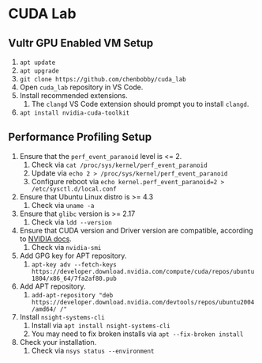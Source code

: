 # CUDA Lab

## Vultr GPU Enabled VM Setup

1. `apt update`
1. `apt upgrade`
1. `git clone https://github.com/chenbobby/cuda_lab`
1. Open `cuda_lab` repository in VS Code.
1. Install recommended extensions.
    1. The `clangd` VS Code extension should prompt you to install `clangd`.
1. `apt install nvidia-cuda-toolkit`

## Performance Profiling Setup
1. Ensure that the `perf_event_paranoid` level is <= 2.
    1. Check via `cat /proc/sys/kernel/perf_event_paranoid`
    1. Update via `echo 2 > /proc/sys/kernel/perf_event_paranoid`
    1. Configure reboot via `echo kernel.perf_event_paranoid=2 > /etc/sysctl.d/local.conf`
1. Ensure that Ubuntu Linux distro is >= 4.3
    1. Check via `uname -a`
1. Ensure that `glibc` version is >= 2.17
    1. Check via `ldd --version`
1. Ensure that CUDA version and Driver version are compatible, according to [NVIDIA docs](https://docs.nvidia.com/nsight-systems/InstallationGuide/index.html#cuda-version).
    1. Check via `nvidia-smi`
1. Add GPG key for APT repository.
    1. `apt-key adv --fetch-keys https://developer.download.nvidia.com/compute/cuda/repos/ubuntu1804/x86_64/7fa2af80.pub`
1. Add APT repository.
    1. `add-apt-repository "deb https://developer.download.nvidia.com/devtools/repos/ubuntu2004/amd64/ /"`
1. Install `nsight-systems-cli`
    1. Install via `apt install nsight-systems-cli`
    1. You may need to fix broken installs via `apt --fix-broken install`
1. Check your installation.
    1. Check via `nsys status --environment`